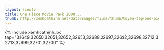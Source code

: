 ```yaml
---
layout: sieutv
title: One Piece Movie Pack 2000...
thumb: http://xemhoathinh.net/data/images/films/thumb/tuyen-tap-one-piece-tu-2000-2011-one-piece-movie-pack-2000-2011-2011.jpg
---
```

{% include xemhoathinh_bo tap="32649,32650,32651,32652,32653,32688,32697,32692,32698,32712,32713,32699,32701,32700" %} 
